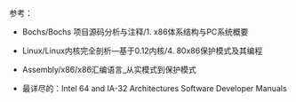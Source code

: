 参考：

- Bochs/Bochs 项目源码分析与注释/1. x86体系结构与PC系统概要

- Linux/Linux内核完全剖析—基于0.12内核/4. 80x86保护模式及其编程

- Assembly/x86/x86汇编语言_从实模式到保护模式

- 最详尽的：Intel 64 and IA-32 Architectures Software Developer Manuals